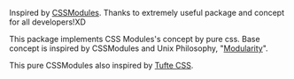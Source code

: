Inspired by [CSSModules](https://github.com/css-modules/css-modules).
Thanks to extremely useful package and concept for all developers!XD

This package implements CSS Modules's concept by pure css.
Base concept is inspired by CSSModules and Unix Philosophy, "[Modularity](http://www.linfo.org/unix_philosophy.html)".

This pure CSSModules also inspired by [Tufte CSS](https://github.com/edwardtufte/tufte-css).